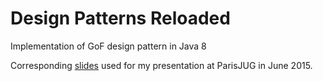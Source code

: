 # Design Patterns Reloaded
Implementation of GoF design pattern in Java 8

Corresponding [slides](https://speakerdeck.com/forax/design-pattern-reloaded-parisjug) used for my presentation at ParisJUG in June 2015.

